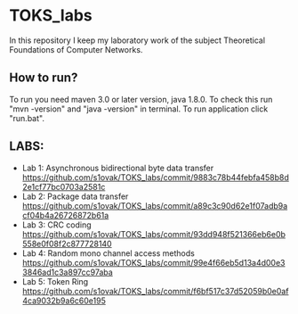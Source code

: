 # TOKS_labs
In this repository I keep my laboratory work of the subject Theoretical Foundations of Computer Networks.
## How to run?
To run you need maven 3.0 or later version, java 1.8.0. To check this run "mvn -version" and "java -version" in terminal.
To run application click "run.bat".
## LABS:
* Lab 1: Asynchronous bidirectional byte data transfer https://github.com/s1ovak/TOKS_labs/commit/9883c78b44febfa458b8d2e1cf77bc0703a2581c
* Lab 2: Package data transfer https://github.com/s1ovak/TOKS_labs/commit/a89c3c90d62e1f07adb9acf04b4a26726872b61a
* Lab 3: CRC coding https://github.com/s1ovak/TOKS_labs/commit/93dd948f521366eb6e0b558e0f08f2c877728140
* Lab 4: Random mono channel access methods https://github.com/s1ovak/TOKS_labs/commit/99e4f66eb5d13a4d00e33846ad1c3a897cc97aba
* Lab 5: Token Ring https://github.com/s1ovak/TOKS_labs/commit/f6bf517c37d52059b0e0af4ca9032b9a6c60e195
